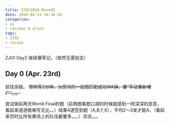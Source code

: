 ```yaml
---
title: ZJOI2018-Round2
date: 2018-04-23 16:34:16
categories:
- oi
- reviews & plans
tags:
- ZJOI
- review
---
```



ZJOI Day2 继续爆零记。（依然无需划去）

<!--- more --->

## Day 0 (Apr. 23rd)

前往余姚。 ~~惯例等2分钟，分房间的一般图匹配成功WA掉，要“手动重新增广”。。。~~

尝试做前两天World Final的题（前两题看题口胡的时候就感到一阵深深的恶意，看起来道道极难写无比。。）结果4道签到题（A,B,F,K），平均2～3发才能A。（看起来罚时比所有赛场上的队伍都要多。。。）凉凉。。。
